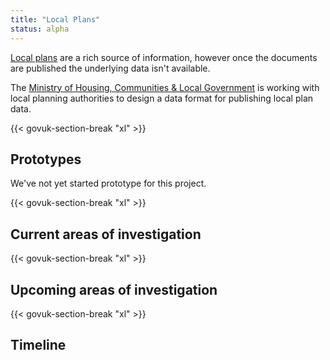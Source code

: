 ```yaml
---
title: "Local Plans"
status: alpha
---
```


[Local plans](https://www.gov.uk/guidance/local-plans) are a rich source of information, however once the documents are published the underlying data isn't available. 

The [Ministry of Housing, Communities & Local Government](https://www.gov.uk/government/organisations/ministry-of-housing-communities-and-local-government) is working with local planning authorities to design a data format for publishing local plan data.

{{< govuk-section-break "xl" >}}

## Prototypes

We've not yet started prototype for this project.

{{< govuk-section-break "xl" >}}

## Current areas of investigation

{{< govuk-section-break "xl" >}}

## Upcoming areas of investigation

{{< govuk-section-break "xl" >}}

## Timeline